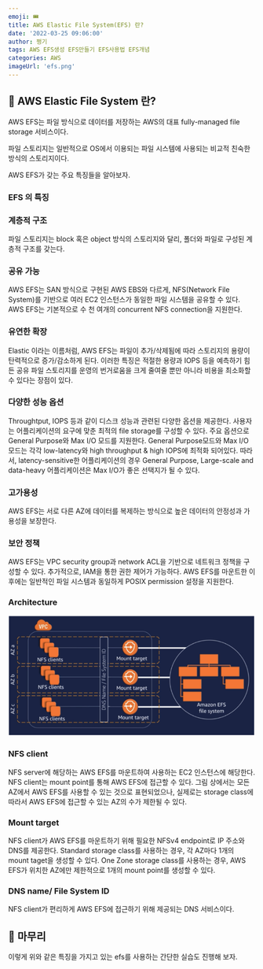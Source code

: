 ```yaml
---
emoji: 🎟
title: AWS Elastic File System(EFS) 란?
date: '2022-03-25 09:06:00'
author: 쩡기
tags: AWS EFS생성 EFS만들기 EFS사용법 EFS개념
categories: AWS
imageUrl: 'efs.png'
---
```


## 🎈 AWS Elastic File System 란? 
AWS EFS는 파일 방식으로 데이터를 저장하는 AWS의 대표 fully-managed file storage 서비스이다. 

파일 스토리지는 일반적으로 OS에서 이용되는 파일 시스템에 사용되는 비교적 친숙한 방식의 스토리지이다. 

AWS EFS가 갖는 주요 특징들을 알아보자.

### EFS 의 특징 
 
<h3>계층적 구조</h3>

파일 스토리지는 block 혹은 object 방식의 스토리지와 달리, 폴더와 파일로 구성된 계층적 구조를 갖는다.

<h3>공유 가능</h3>

AWS EFS는 SAN 방식으로 구현된 AWS EBS와 다르게, NFS(Network File System)를 기반으로 여러 EC2 인스턴스가 동일한 파일 시스템을 공유할 수 있다. AWS EFS는 기본적으로 수 천 여개의 concurrent NFS connection을 지원한다.

<h3>유연한 확장</h3>

Elastic 이라는 이름처럼, AWS EFS는 파일이 추가/삭제됨에 따라 스토리지의 용량이 탄력적으로 증가/감소하게 된다. 이러한 특징은 적절한 용량과 IOPS 등을 예측하기 힘든 공유 파일 스토리지를 운영의 번거로움을 크게 줄여줄 뿐만 아니라 비용을 최소화할 수 있다는 장점이 있다.

<h3>다양한 성능 옵션</h3>

Throughtput, IOPS 등과 같이 디스크 성능과 관련된 다양한 옵션을 제공한다. 사용자는 어플리케이션의 요구에 맞춘 최적의 file storage를 구성할 수 있다. 주요 옵션으로 General Purpose와 Max I/O 모드를 지원한다. General Purpose모드와 Max I/O 모드는 각각 low-latency와 high throughput & high IOPS에 최적화 되어있다. 따라서, latency-sensitive한 어플리케이션의 경우 General Purpose, Large-scale and data-heavy 어플리케이션은 Max I/O가 좋은 선택지가 될 수 있다.

<h3>고가용성</h3>

AWS EFS는 서로 다른 AZ에 데이터를 복제하는 방식으로 높은 데이터의 안정성과 가용성을 보장한다.

<h3>보안 정책</h3>

AWS EFS는 VPC security group과 network ACL을 기반으로 네트워크 정책을 구성할 수 있다. 추가적으로, IAM을 통한 권한 제어가 가능하다. AWS EFS를 마운트한 이후에는 일반적인 파일 시스템과 동일하게 POSIX permission 설정을 지원한다.

### Architecture

![efs1.PNG](efs1.PNG)

<h3>NFS client</h3>

NFS server에 해당하는 AWS EFS를 마운트하여 사용하는 EC2 인스턴스에 해당한다. NFS client는 mount point를 통해 AWS EFS에 접근할 수 있다. 그림 상에서는 모든 AZ에서 AWS EFS를 사용할 수 있는 것으로 표현되었으나, 실제로는 storage class에 따라서 AWS EFS에 접근할 수 있는 AZ의 수가 제한될 수 있다.

<h3>Mount target</h3>

NFS client가 AWS EFS를 마운트하기 위해 필요한 NFSv4 endpoint로 IP 주소와 DNS를 제공한다. Standard storage class를 사용하는 경우, 각 AZ마다 1개의 mount taget을 생성할 수 있다. One Zone storage class를 사용하는 경우, AWS EFS가 위치한 AZ에만 제한적으로 1개의 mount point를 생성할 수 있다.


<h3>DNS name/ File System ID</h3>

NFS client가 편리하게 AWS EFS에 접근하기 위해 제공되는 DNS 서비스이다.

## 🧨 마무리

이렇게 위와 같은 특징을 가지고 있는 efs를 사용하는 간단한 실습도 진행해 보자.


```toc

```
